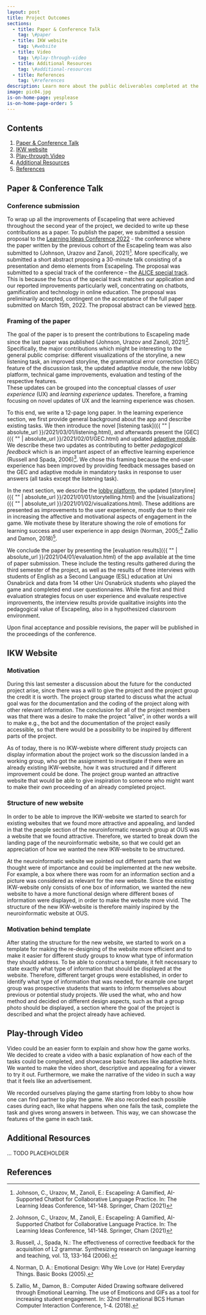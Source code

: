 ```yaml
---
layout: post
title: Project Outcomes
sections:
  - title: Paper & Conference Talk
    tag: \#paper
  - title: IKW website
    tag: \#website
  - title: Video
    tag: \#play-through-video
  - title: Additional Resources
    tag: \#additional-resources
  - title: References
    tag: \#references
description: Learn more about the public deliverables completed at the end of this two-year study project.
image: pic04.jpg
is-on-home-page: yesplease
is-on-home-page-order: 5
---
```


## Contents


1. [Paper & Conference Talk](#paper--conference-talk)
2. [IKW website](#ikw-website)
3. [Play-through Video](#play-through-video)
4. [Additional Resources](#additional-resources)
5. [References](#references)

## Paper & Conference Talk

### Conference submission
To wrap up all the improvements of Escapeling that were achieved throughout the second year of the project, we decided to write up these contributions as a paper. To publish the paper, we submitted a session proposal to the [Learning Ideas Conference 2022](https://www.learningideasconf.org/) - the conference where the paper written by the previous cohort of the Escapeling team was also submitted to (Johnson, Urazov and Zanoli, 2021)[^a]. More specifically, we submitted a short abstract proposing a 30-minute talk consisting of a presentation and demo elements from Escapeling. The proposal was submitted to a special track of the conference – the [ALICE special track](https://www.learningideasconf.org/alice). This is because the focus of the special track matches our application and our reported improvements particularly well, concentrating on chatbots, gamification and technology in online education. The proposal was preliminarily accepted, contingent on the acceptance of the full paper submitted on March 15th, 2022. The proposal abstract can be viewed [here](https://www.learningideasconf.org/program).

### Framing of the paper
The goal of the paper is to present the contributions to Escapeling made since the last paper was published (Johnson, Urazov and Zanoli, 2021)[^a]. Specifically, the major contributions which might be interesting to the general public comprise: different visualizations of the storyline, a new listening task, an improved storyline, the grammatical error correction (GEC) feature of the discussion task, the updated adaptive module, the new lobby platform,  technical game improvements, evaluation and testing of the respective features.  
These updates can be grouped into the conceptual classes of _user experience_ (UX) and _learning experience_ updates. Therefore, a framing focusing on novel updates of UX and the learning experience was chosen. 

To this end, we write a 12-page long paper. In the learning experience section, we first provide general background about the app and describe existing tasks. We then introduce the novel [listening task]({{ "" | absolute_url }}/2021/03/01/listening.html), and afterwards present the [GEC]({{ "" | absolute_url }}/2021/02/01/GEC.html) and updated [adaptive module](TBD). We describe these two updates as contributing to better _pedagogical feedback_ which is an important aspect of an effective learning experience (Russell and Spada, 2006)[^b]. We chose this framing because the end-user experience has been improved by providing feedback messages based on the GEC and adaptive module in mandatory tasks in response to user answers (all tasks except the listening task). 

In the next section, we describe the [lobby platform](TBD), the updated [storyline]({{ "" | absolute_url }}/2021/01/01/storytelling.html) and the [visualizations]({{ "" | absolute_url }}/2021/01/02/visualizations.html). These additions are presented as improvements to the user experience, mostly due to their role in increasing the affective and motivational aspects of engagement in the game. We motivate these by literature showing the role of emotions for learning success and user experience in app design (Norman, 2005;[^c] Zallio and Damon, 2018)[^d].

We conclude the paper by presenting the [evaluation results]({{ "" | absolute_url }}/2021/04/01/evaluation.html) of the app available at the time of paper submission. These include the testing results gathered during the third semester of the project, as well as the results of three interviews with students of English as a Second Language (ESL) education at Uni Osnabrück and data from 14 other Uni Osnabrück students who played the game and completed end user questionnaires. While the first and third evaluation strategies focus on user experience and evaluate respective improvements, the interview results provide qualitative insights into the pedagogical value of Escapeling, also in a hypothesized classroom environment.

Upon final acceptance and possible revisions, the paper will be published in the proceedings of the conference. 

## IKW Website

### Motivation 

During this last semester a discussion about the future for the conducted project arise, since there was a will to give the project and the project group the credit it is worth. The project group started to discuss what the actual goal was for the documentation and the coding of the project along with other relevant information. The conclusion for all of the project members was that there was a desire to make the project “alive”, in other words a will to make e.g., the bot and the documentation of the project easily accessible, so that there would be a possibility to be inspired by different parts of the project.

As of today, there is no IKW-webiste where different study projects can display information about the project work so the discussion landed in a working group, who got the assignment to investigate if there were an already existing IKW-website, how it was structured and if different improvement could be done. The project group wanted an attractive website that would be able to give inspiration to someone who might want to make their own proceeding of an already completed project. 

### Structure of new website

In order to be able to improve the IKW-website we started to search for existing websites that we found more attractive and appealing, and landed in that the people section of the neuroinformatic research group at OUS was a website that we found attractive. Therefore, we started to break down the landing page of the neuroinformatic website, so that we could get an appreciation of how we wanted the new IKW-website to be structured. 

At the neuroinformatic website we pointed out different parts that we thought were of importance and could be implemented at the new website. For example, a box where there was room for an information section and a picture was considered as relevant for the new website. Since the existing IKW-website only consists of one box of information, we wanted the new website to have a more functional design where different boxes of information were displayed, in order to make the website more vivid. 
The structure of the new IKW-website is therefore mainly inspired by the neuroinformatic website at OUS. 

### Motivation behind template

After stating the structure for the new website, we started to work on a template for making the re-designing of the website more efficient and to make it easier for different study groups to know what type of information they should address. To be able to construct a template, it felt necessary to state exactly what type of information that should be displayed at the website. Therefore, different target groups were established, in order to identify what type of information that was needed, for example one target group was prospective students that wants to inform themselves about previous or potential study projects. We used the what, who and how method and decided on different design aspects, such as that a group photo should be displayed, a section where the goal of the project is described and what the project already have achieved. 

## Play-through Video

Video could be an easier form to explain and show how the game works. We decided to create a video with a basic explanation of how each of the tasks could be completed, and showcase basic features like adaptive hints. We wanted to make the video short, descriptive and appealing for a viewer to try it out. Furthermore, we make the narrative of the video in such a way that it feels like an advertisement.

We recorded ourselves playing the game starting from lobby to show how one can find partner to play the game. We also recorded each possible cases during each, like what happens when one fails the task, complete the task and gives wrong answers in between. This way, we can showcase the features of the game in each task.

## Additional Resources 

... TODO PLACEHOLDER

## References

[^a]: Johnson, C., Urazov, M., Zanoli, E.: Escapeling: A Gamified, AI-Supported Chatbot for Collaborative Language Practice. In: The Learning Ideas Conference, 141-148. Springer, Cham (2021)

[^b]: Russell, J., Spada, N.: The effectiveness of corrective feedback for the acquisition of L2 grammar. Synthesizing research on language learning and teaching, vol. 13, 133-164 (2006).

[^c]: Norman, D. A.: Emotional Design: Why We Love (or Hate) Everyday Things. Basic Books (2005).

[^d]: Zallio, M., Damon, B.: Computer Aided Drawing software delivered through Emotional Learning. The use of Emoticons and GIFs as a tool for increasing student engagement. In: 32nd International BCS Human Computer Interaction Conference, 1-4. (2018).
